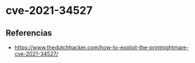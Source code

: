 # cve-2021-34527






## Referencias
- https://www.thedutchhacker.com/how-to-exploit-the-printnightmare-cve-2021-34527/

